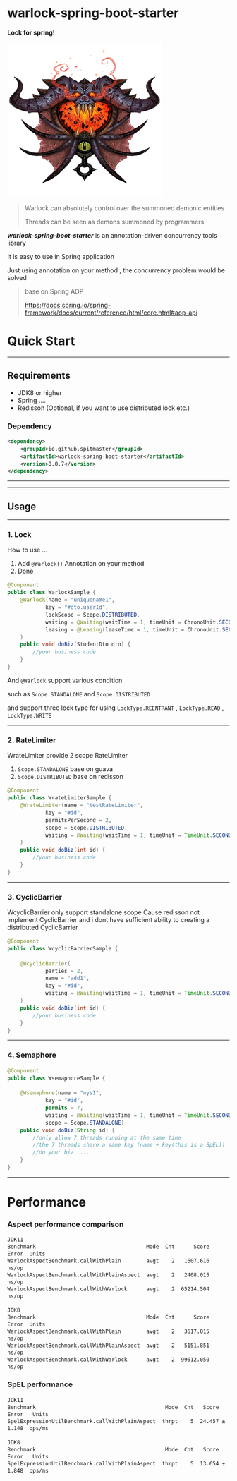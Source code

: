 # warlock-spring-boot-starter

**Lock for spring!**

![Warlock](Warlock_Crest.webp)

> Warlock can absolutely control over the summoned demonic entities
> 
> Threads can be seen as demons summoned by programmers

**_warlock-spring-boot-starter_** is an annotation-driven concurrency tools library

It is easy to use in Spring application

Just using annotation on your method , the concurrency problem would be solved

> base on Spring AOP
> 
> https://docs.spring.io/spring-framework/docs/current/reference/html/core.html#aop-api

# Quick Start

---

## Requirements

* JDK8 or higher
* Spring ....
* Redisson (Optional, if you want to use distributed lock etc.)

### Dependency
```xml
<dependency>
    <groupId>io.github.spitmaster</groupId>
    <artifactId>warlock-spring-boot-starter</artifactId>
    <version>0.0.7</version>
</dependency>
```
---

---

## Usage

---

### 1. Lock

How to use ...

1. Add `@Warlock()` Annotation on your method
2. Done

```java
@Component
public class WarlockSample {
    @Warlock(name = "uniquename1", 
            key = "#dto.userId",
            lockScope = Scope.DISTRIBUTED,
            waiting = @Waiting(waitTime = 1, timeUnit = ChronoUnit.SECONDS, waitTimeoutHandler = XXService.class),
            leasing = @Leasing(leaseTime = 1, timeUnit = ChronoUnit.SECONDS, leaseTimeoutHandler = YYComponent.class)
    )
    public void doBiz(StudentDto dto) {
        //your business code
    }
}
```

And `@Warlock` support various condition

such as `Scope.STANDALONE` and `Scope.DISTRIBUTED`

and support three lock type for using `LockType.REENTRANT` , `LockType.READ` , `LockType.WRITE`


---


### 2. RateLimiter

WrateLimiter provide 2 scope RateLimiter
1. `Scope.STANDALONE` base on guava
2. `Scope.DISTRIBUTED`  base on redisson

```java
@Component
public class WrateLimiterSample {
    @WrateLimiter(name = "testRateLimiter",
            key = "#id",
            permitsPerSecond = 2,
            scope = Scope.DISTRIBUTED,
            waiting = @Waiting(waitTime = 1, timeUnit = TimeUnit.SECONDS, waitTimeoutHandler = StandaloneRateLimiterTestService.class) //超时处理策略
    )
    public void doBiz(int id) {
        //your business code
    }
}
```

---

### 3. CyclicBarrier

WcyclicBarrier only support standalone scope
Cause redisson not implement CyclicBarrier
and i dont have sufficient ability to creating a distributed CyclicBarrier

```java
@Component
public class WcyclicBarrierSample {

    @WcyclicBarrier(
            parties = 2,
            name = "add1",
            key = "#id",
            waiting = @Waiting(waitTime = 1, timeUnit = TimeUnit.SECONDS)
    )
    public void doBiz(int id) {
        //your business code
    }
}
```

---

### 4. Semaphore

```java
@Component
public class WsemaphoreSample {

    @Wsemaphore(name = "mys1",
            key = "#id",
            permits = 7,
            waiting = @Waiting(waitTime = 1, timeUnit = TimeUnit.SECONDS, waitTimeoutHandler = SemaphoreAspectTestService.class),
            scope = Scope.STANDALONE)
    public void doBiz(String id) {
        //only allow 7 threads running at the same time
        //the 7 threads share a same key (name + key(this is a SpEL))
        //do your biz ....
    }
}
```

---

# Performance

### Aspect performance comparison
```
JDK11
Benchmark                                   Mode  Cnt      Score   Error  Units
WarlockAspectBenchmark.callWithPlain        avgt    2   1607.616          ns/op
WarlockAspectBenchmark.callWithPlainAspect  avgt    2   2408.015          ns/op
WarlockAspectBenchmark.callWithWarlock      avgt    2  65214.504          ns/op

JDK8
Benchmark                                   Mode  Cnt      Score   Error  Units
WarlockAspectBenchmark.callWithPlain        avgt    2   3617.015          ns/op
WarlockAspectBenchmark.callWithPlainAspect  avgt    2   5151.851          ns/op
WarlockAspectBenchmark.callWithWarlock      avgt    2  99612.050          ns/op
```


### SpEL performance

```
JDK11
Benchmark                                         Mode  Cnt   Score   Error   Units
SpelExpressionUtilBenchmark.callWithPlainAspect  thrpt    5  24.457 ± 1.148  ops/ms

JDK8
Benchmark                                         Mode  Cnt   Score   Error   Units
SpelExpressionUtilBenchmark.callWithPlainAspect  thrpt    5  13.654 ± 1.848  ops/ms
```